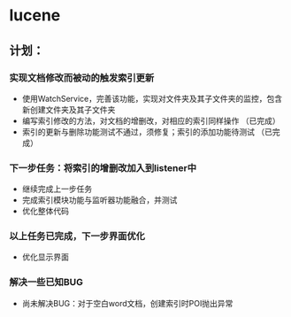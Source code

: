 # lucene
## 计划：
### 实现文档修改而被动的触发索引更新
* 使用WatchService，完善该功能，实现对文件夹及其子文件夹的监控，包含新创建文件夹及其子文件夹
* 编写索引修改的方法，对文档的增删改，对相应的索引同样操作    （已完成）
* 索引的更新与删除功能测试不通过，须修复；索引的添加功能待测试 （已完成）
### 下一步任务：将索引的增删改加入到listener中
* 继续完成上一步任务
* 完成索引模块功能与监听器功能融合，并测试
* 优化整体代码
### 以上任务已完成，下一步界面优化
* 优化显示界面
### 解决一些已知BUG
* 尚未解决BUG：对于空白word文档，创建索引时POI抛出异常
